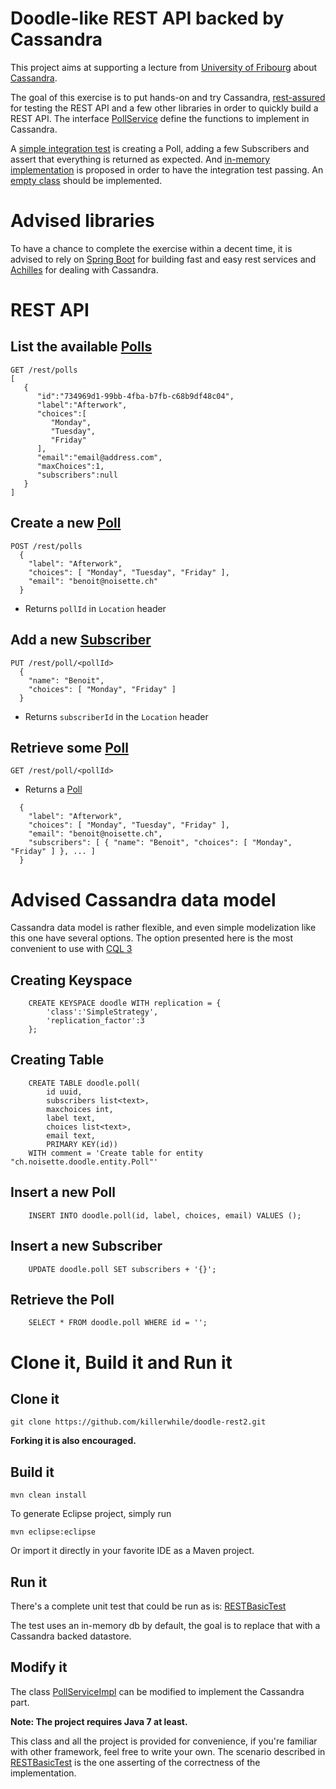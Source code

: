 Doodle-like REST API backed by Cassandra
===========

This project aims at supporting a lecture from [University of Fribourg](http://www.unifr.ch) about [Cassandra](http://cassandra.apache.org).

The goal of this exercise is to put hands-on and try Cassandra, [rest-assured](https://code.google.com/p/rest-assured/) for testing the REST API and a few other libraries in order to quickly build a REST API.
The interface [PollService](src/main/java/ch/noisette/doodle/service/PollService.java) define the functions to implement in Cassandra.

A [simple integration test](src/test/java/ch/noisette/doodle/test/RESTBasicTest.java) is creating a Poll, adding a few Subscribers and assert that everything is returned as expected.
And [in-memory implementation](src/main/java/ch/noisette/doodle/service/impl/InMemoryPollService.java) is proposed in order to have the integration test passing. An [empty class](src/main/java/ch/noisette/doodle/service/impl/PollService.java) should be implemented.

# Advised libraries

To have a chance to complete the exercise within a decent time, it is advised to rely on [Spring Boot](http://projects.spring.io/spring-boot/) for building fast and easy rest services and [Achilles](https://github.com/doanduyhai/Achilles) for dealing with Cassandra.

# REST API

## List the available [Polls](src/main/java/ch/noisette/doodle/entity/Poll.java)

```
GET /rest/polls
[  
   {  
      "id":"734969d1-99bb-4fba-b7fb-c68b9df48c04",
      "label":"Afterwork",
      "choices":[  
         "Monday",
         "Tuesday",
         "Friday"
      ],
      "email":"email@address.com",
      "maxChoices":1,
      "subscribers":null
   }
]
```

## Create a new [Poll](src/main/java/ch/noisette/doodle/entity/Poll.java)

```
POST /rest/polls
  {
    "label": "Afterwork",
    "choices": [ "Monday", "Tuesday", "Friday" ],
    "email": "benoit@noisette.ch"
  }
```

* Returns `pollId` in `Location` header

## Add a new [Subscriber](src/main/java/ch/noisette/doodle/entity/Subscriber.java)

```
PUT /rest/poll/<pollId>
  {
    "name": "Benoit", 
    "choices": [ "Monday", "Friday" ]
  }
```

* Returns `subscriberId` in the `Location` header

## Retrieve some [Poll](src/main/java/ch/noisette/doodle/entity/Poll.java)

```
GET /rest/poll/<pollId>
```

* Returns a [Poll](src/main/java/ch/noisette/doodle/entity/Poll.java) 

```
  {
    "label": "Afterwork",
    "choices": [ "Monday", "Tuesday", "Friday" ],
    "email": "benoit@noisette.ch",
    "subscribers": [ { "name": "Benoit", "choices": [ "Monday", "Friday" ] }, ... ]
  }
```

# Advised Cassandra data model

Cassandra data model is rather flexible, and even simple modelization like this one have several options. 
The option presented here is the most convenient to use with [CQL 3](https://cassandra.apache.org/doc/cql3/CQL.html)

## Creating Keyspace

```
    CREATE KEYSPACE doodle WITH replication = {
        'class':'SimpleStrategy',
        'replication_factor':3
    };
```
 
## Creating Table

```
	CREATE TABLE doodle.poll(
		id uuid,
		subscribers list<text>,
		maxchoices int,
		label text,
		choices list<text>,
		email text,
		PRIMARY KEY(id))
	WITH comment = 'Create table for entity "ch.noisette.doodle.entity.Poll"'
```

## Insert a new Poll

```
	INSERT INTO doodle.poll(id, label, choices, email) VALUES ();
```

## Insert a new Subscriber

```
	UPDATE doodle.poll SET subscribers + '{}';
```

## Retrieve the Poll

```
	SELECT * FROM doodle.poll WHERE id = '';
```

# Clone it, Build it and Run it

## Clone it

```
git clone https://github.com/killerwhile/doodle-rest2.git
```

**Forking it is also encouraged.**

## Build it

```
mvn clean install
```

To generate Eclipse project, simply run

```
mvn eclipse:eclipse
```

Or import it directly in your favorite IDE as a Maven project.

## Run it

There's a complete unit test that could be run as is: [RESTBasicTest](src/test/java/ch/noisette/doodle/rest/RESTBasicTest.java)

The test uses an in-memory db by default, the goal is to replace that with a Cassandra backed datastore.

## Modify it

The class [PollServiceImpl](src/main/java/ch/noisette/doodle/service/impl/PollServiceImpl.java) can be modified to implement the Cassandra part.

**Note: The project requires Java 7 at least.**

This class and all the project is provided for convenience, if you're familiar with other framework, feel free to write your own. The scenario described in [RESTBasicTest](src/test/java/ch/noisette/doodle/rest/RESTBasicTest.java) is the one asserting of the correctness of the implementation.

